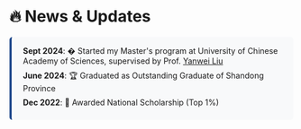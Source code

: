 # 🔥 News & Updates

<div class="news-container">

- **Sept 2024**: � Started my Master's program at University of Chinese Academy of Sciences, supervised by Prof. [Yanwei Liu](https://people.ucas.ac.cn/~liuyanwei)
- **June 2024**: 🏆 Graduated as Outstanding Graduate of Shandong Province
- **Dec 2022**: 🏅 Awarded National Scholarship (Top 1%)

</div>

<style>
.news-container {
  background-color: #f8f9fa;
  border-left: 4px solid #224b8d;
  padding: 15px 20px;
  margin: 15px 0;
  border-radius: 5px;
}
.news-container ul {
  margin: 0;
  padding-left: 0;
}
.news-container li {
  list-style: none;
  margin-bottom: 8px;
  padding-left: 0;
}
</style>



